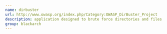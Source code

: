 ```yaml
---
name: dirbuster
url: http://www.owasp.org/index.php/Category:OWASP_DirBuster_Project
description: application designed to brute force directories and files names on web/application servers URL : http://www.owasp.org/index.php/Category:OWASP_DirBuster_Project Groups : blackarch blackarch-scanner blackarch-webapp
group: blackarch
---
```

